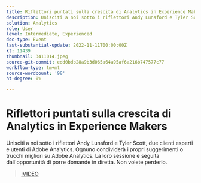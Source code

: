 ```yaml
---
title: Riflettori puntati sulla crescita di Analytics in Experience Makers
description: Unisciti a noi sotto i riflettori Andy Lunsford e Tyler Scott, due clienti esperti e utenti di Adobe Analytics. Ognuno condividerà i propri suggerimenti o trucchi migliori su Adobe Analytics. La loro sessione è seguita dall'opportunità di porre domande in diretta. Non volete perderlo.
solution: Analytics
role: User
level: Intermediate, Experienced
doc-type: Event
last-substantial-update: 2022-11-11T00:00:00Z
kt: 11439
thumbnail: 3411014.jpeg
source-git-commit: edd0bdb28a9b3d065a64a95af6a216b747577c77
workflow-type: tm+mt
source-wordcount: '98'
ht-degree: 0%

---
```


# Riflettori puntati sulla crescita di Analytics in Experience Makers

Unisciti a noi sotto i riflettori Andy Lunsford e Tyler Scott, due clienti esperti e utenti di Adobe Analytics. Ognuno condividerà i propri suggerimenti o trucchi migliori su Adobe Analytics. La loro sessione è seguita dall&#39;opportunità di porre domande in diretta. Non volete perderlo.

>[!VIDEO](https://video.tv.adobe.com/v/3411014/?quality=12&learn=on)
